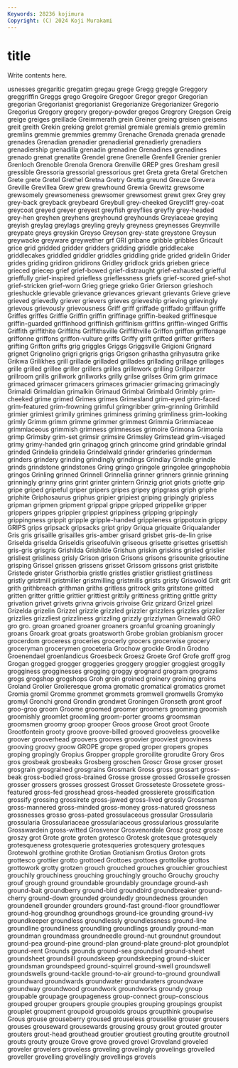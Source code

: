 ```yaml
---
Keywords: 28236 kojimura
Copyright: (C) 2024 Koji Murakami
---
```


# title

Write contents here.



usnesses gregaritic gregatim gregau grege
Gregg greggle Greggory greggriffin Greggs grego Gregoire Gregoor Gregor gregor
Gregorian gregorian Gregorianist gregorianist Gregorianize Gregorianizer Gregorio Gregorius Gregory gregory
gregory-powder gregos Gregrory Gregson Greig greige greiges greillade Greimmerath grein
Greiner greing greisen greisens greit greith Grekin greking grelot gremial
gremiale gremials gremio gremlin gremlins gremmie gremmies gremmy Grenache Grenada
grenada grenade grenades Grenadian grenadier grenadierial grenadierly grenadiers grenadiership grenadilla
grenadin grenadine Grenadines grenadines grenado grenat grenatite Grendel grene Grenelle
Grenfell Grenier grenier Grenloch Grenoble Grenola Grenora Grenville GREP gres
Gresham gresil gressible Gressoria gressorial gressorious gret Greta greta Gretal
Gretchen Grete grete Gretel Grethel Gretna Gretry Gretta greund Greuze
Grevera Greville Grevillea Grew grew grewhound Grewia Grewitz grewsome grewsomely
grewsomeness grewsomer grewsomest grewt grex Grey grey grey-back greyback greybeard
Greybull grey-cheeked Greycliff grey-coat greycoat greyed greyer greyest greyfish greyflies
greyfly grey-headed grey-hen greyhen greyhens greyhound greyhounds Greyiaceae greying greyish
greylag greylags greyling greyly greyness greynesses Greynville greypate greys greyskin
Greyso Greyson grey-state greystone Greysun greywacke greyware greywether grf GRI
gribane gribble gribbles Gricault grice grid gridded gridder gridders gridding
griddle griddlecake griddlecakes griddled griddler griddles griddling gride grided gridelin
Grider grides griding gridiron gridirons Gridley gridlock grids grieben griece
grieced griecep grief grief-bowed grief-distraught grief-exhausted griefful grieffully grief-inspired griefless
grieflessness griefs grief-scored grief-shot grief-stricken grief-worn Grieg griege grieko Grier
Grierson grieshoch grieshuckle grievable grievance grievances grievant grievants Grieve grieve
grieved grievedly griever grievers grieves grieveship grieving grievingly grievous grievously
grievousness Griff griff griffade griffado griffaun griffe Griffes griffes Griffie
Griffin griffin griffinage griffin-beaked griffinesque griffin-guarded griffinhood griffinish griffinism griffins
griffin-winged Griffis Griffith griffithite Griffiths Griffithsville Griffithville Griffon griffon griffonage
griffonne griffons griffon-vulture griffs Griffy grift grifted grifter grifters grifting
Grifton grifts grig griggles Griggs Griggsville Grigioni Grignard grignet Grignolino
grigri grigris grigs Grigson grihastha grihyasutra grike Grikwa Grilikhes grill
grillade grilladed grillades grillading grillage grillages grille grilled grillee griller
grillers grilles grillework grilling Grillparzer grillroom grills grillwork grillworks grilly
grilse grilses Grim grim grimace grimaced grimacer grimacers grimaces grimacier
grimacing grimacingly Grimaldi Grimaldian grimalkin Grimaud Grimbal Grimbald Grimbly grim-cheeked
grime grimed Grimes grimes Grimesland grim-eyed grim-faced grim-featured grim-frowning grimful
grimgribber grim-grinning Grimhild grimier grimiest grimily grimines griminess griming grimliness
grim-looking grimly Grimm grimm grimme grimmer grimmest Grimmia Grimmiaceae grimmiaceous
grimmish grimness grimnesses grimoire Grimona Grimonia grimp Grimsby grim-set grimsir
grimsire Grimsley Grimstead grim-visaged grimy grimy-handed grin grinagog grinch grincome
grind grindable grindal grinded Grindelia grindelia Grindelwald grinder grinderies grinderman
grinders grindery grinding grindingly grindings Grindlay Grindle grindle grinds grindstone
grindstones Gring gringo gringole gringolee gringophobia gringos Grinling grinned Grinnell
Grinnellia grinner grinners grinnie grinning grinningly grinny grins grint grinter
grintern Grinzig griot griots griotte grip gripe griped gripeful griper
gripers gripes gripey gripgrass griph griphe griphite Griphosaurus griphus gripier
gripiest griping gripingly gripless gripman gripmen gripment grippal grippe gripped
grippelike gripper grippers grippes grippier grippiest grippiness gripping grippingly grippingness
grippit gripple gripple-handed grippleness grippotoxin grippy GRIPS grips gripsack gripsacks
gript gripy Griqua griquaite Griqualander Gris gris grisaille grisailles gris-amber
grisard grisbet gris-de-lin grise Griselda griselda Griseldis griseofulvin griseous grisette
grisettes grisettish gris-gris grisgris Grishilda Grishilde Grishun griskin griskins grisled
grislier grisliest grisliness grisly Grison grison Grisons grisons grisounite grisoutine
grisping Grissel grissen grissens grisset Grissom grissons grist gristbite Gristede
grister Gristhorbia gristle gristles gristlier gristliest gristliness gristly gristmill gristmiller
gristmilling gristmills grists gristy Griswold Grit grit grith grithbreach grithman
griths gritless gritrock grits gritstone gritted gritten gritter grittie grittier
grittiest grittily grittiness gritting grittle gritty grivation grivet grivets grivna
grivois grivoise Griz grizard Grizel grizel Grizelda grizelin Grizzel grizzle
grizzled grizzler grizzlers grizzles grizzlier grizzlies grizzliest grizzliness grizzling grizzly
grizzlyman Grnewald GRO gro gro. groan groaned groaner groaners groanful
groaning groaningly groans Groark groat groats groatsworth Grobe grobian grobianism
grocer grocerdom groceress groceries grocerly grocers grocerwise grocery groceryman grocerymen
groceteria Grochow grockle Grodin Grodno Groenendael groenlandicus Groesbeck Groesz Groete
Grof Grofe groff grog Grogan grogged grogger groggeries groggery groggier
groggiest groggily grogginess grogginesses grogging groggy grognard grogram grograms grogs
grogshop grogshops Groh groin groined groinery groining groins Groland Grolier
Grolieresque groma gromatic gromatical gromatics gromet Gromia gromil Gromme grommet
grommets gromwell gromwells Gromyko gromyl Gronchi grond Grondin grondwet Groningen
Gronseth gront groof groo-groo groom Groome groomed groomer groomers grooming
groomish groomishly groomlet groomling groom-porter grooms groomsman groomsmen groomy groop
grooper Groos groose Groot groot Groote Grootfontein grooty groove groove-billed
grooved grooveless groovelike groover grooverhead groovers grooves groovier grooviest grooviness
grooving groovy groow GROPE grope groped groper gropers gropes groping
gropingly Gropius Gropper gropple groroilite grorudite Grory Gros gros grosbeak
grosbeaks Grosberg groschen Groscr Grose groser groset grosgrain grosgrained grosgrains
Grosmark Gross gross grossart gross-beak gross-bodied gross-brained Grosse grosse grossed
Grosseile grossen grosser grossers grosses grossest Grosset Grosseteste Grossetete gross-featured
gross-fed grosshead gross-headed grossierete grossification grossify grossing grossirete gross-jawed gross-lived
grossly Grossman gross-mannered gross-minded gross-money gross-natured grossness grossnesses grosso gross-pated
grossulaceous grossular Grossularia grossularia Grossulariaceae grossulariaceous grossularious grossularite Grosswardein gross-witted
Grosvenor Grosvenordale Grosz grosz grosze groszy grot Grote grote groten
grotesco Grotesk grotesque grotesquely grotesqueness grotesquerie grotesqueries grotesquery grotesques Grotewohl
grothine grothite Grotian Grotianism Grotius Groton grots grottesco grottier grotto
grottoed Grottoes grottoes grottolike grottos grottowork grotty grotzen grouch grouched
grouches grouchier grouchiest grouchily grouchiness grouching grouchingly groucho Grouchy grouchy
grouf grough ground groundable groundably groundage ground-ash ground-bait groundberry ground-bird
groundbird groundbreaker ground-cherry ground-down grounded groundedly groundedness grounden groundenell grounder
grounders ground-fast ground-floor groundflower ground-hog groundhog groundhogs ground-ice grounding ground-ivy
groundkeeper groundless groundlessly groundlessness ground-line groundline groundliness groundling groundlings groundly
ground-man groundman groundmass groundneedle ground-nut groundnut groundout ground-pea ground-pine ground-plan
ground-plate ground-plot groundplot ground-rent Grounds grounds ground-sea groundsel ground-sheet groundsheet
groundsill groundskeep groundskeeping ground-sluicer groundsman groundspeed ground-squirrel ground-swell groundswell groundswells
ground-tackle ground-to-air ground-to-ground groundwall groundward groundwards groundwater groundwaters groundwave groundway
groundwood groundwork groundworks groundy group groupable groupage groupageness group-connect group-conscious
grouped grouper groupers groupie groupies grouping groupings groupist grouplet groupment
groupoid groupoids groups groupthink groupwise Grous grouse grouseberry groused grouseless
grouselike grouser grousers grouses grouseward grousewards grousing grousy grout grouted
grouter grouters grout-head grouthead groutier groutiest grouting groutite groutnoll grouts
grouty grouze Grove grove groved grovel Groveland groveled groveler grovelers
groveless groveling grovelingly grovelings grovelled groveller grovelling grovellingly grovellings grovels
